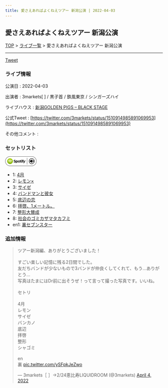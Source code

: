 ```yaml
---
title: 愛さえあればよくねえツアー 新潟公演 | 2022-04-03
---
```

## 愛さえあればよくねえツアー 新潟公演

[TOP](/setlist/) > [ライブ一覧](lives.html) > 愛さえあればよくねえツアー 新潟公演

___

<a href="https://twitter.com/share?ref_src=twsrc%5Etfw" data-text="3markets[ ]セットリスト > 愛さえあればよくねえツアー 新潟公演" class="twitter-share-button" data-via="3markets" data-hashtags="3markets" data-related="3markets" data-show-count="false">Tweet</a>

### ライブ情報

公演日
:    2022-04-03

出演者
:    3markets[ ] / 黒子首 / 鉄風東京 / シンガーズハイ

ライブハウス
:    [新潟GOLDEN PIGS – BLACK STAGE](livehouse020.html)

公式Tweet
:    [https://twitter.com/3markets/status/1510914985891069953](https://twitter.com/3markets/status/1510914985891069953)

その他コメント
:    

### セットリスト


[![play with spotify](images/spotify-icon.png)](https://open.spotify.com/playlist/64plWxIdRWntFlvVLKw2ZZ)



*  1: [4月](song029.html)
*  2: [レモン×](song003.html)
*  3: [サイゼ](song004.html)
*  4: [バンドマンと彼女](song009.html)
*  5: [底辺の恋](song008.html)
*  6: [拝啓、1メートル。](song010.html)
*  7: [整形大賛成](song005.html)
*  8: [社会のゴミカザマタカフミ](song002.html)
*  en1: [裏セブンスター](song017.html)


### 追加情報



<blockquote class="twitter-tweet"><p lang="ja" dir="ltr">ツアー新潟編、ありがとうございました！<br><br>すごい楽しい記憶に残る2日間でした。<br>友だちバンドが少ないもので3バンドが仲良くしてくれて、もう…ありがとう…<br>写真はたまにはDr前に出そうぜ！って言って撮った写真です。いいね。<br><br>セトリ<br><br>4月<br>レモン<br>サイゼ<br>バンカノ<br>底辺<br>拝啓<br>整形<br>シャゴミ<br><br>en<br>裏 <a href="https://t.co/ySFpkJeZwo">pic.twitter.com/ySFpkJeZwo</a></p>&mdash; 3markets［ ］→2/24恵比寿LIQUIDROOM (@3markets) <a href="https://twitter.com/3markets/status/1510914985891069953?ref_src=twsrc%5Etfw">April 4, 2022</a></blockquote>
<script async src="https://platform.twitter.com/widgets.js" charset="utf-8"></script>




<script async src="https://platform.twitter.com/widgets.js" charset="utf-8"></script>